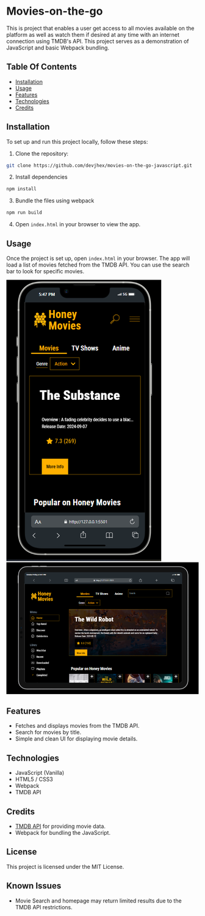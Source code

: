 # Movies-on-the-go
This is project that enables a user get access to all movies available on the platform as well as watch them if desired at any time with an internet connection using TMDB's API. This project serves as a demonstration of JavaScript and basic Webpack bundling.

## Table Of Contents
- [Installation](#installation)
- [Usage](#usage)
- [Features](#features)
- [Technologies](#technologies)
- [Credits](#credits)

## Installation
To set up and run this project locally, follow these steps:
1. Clone the repository:
```bash
git clone https://github.com/devjhex/movies-on-the-go-javascript.git
```
2. Install dependencies
```bash
npm install
```
3. Bundle the files using webpack
```bash
npm run build
```
4. Open ```index.html``` in your browser to view the app.

## Usage
Once the project is set up, open ```index.html``` in your browser. The app will load a list of movies fetched from the TMDB API. You can use the search bar to look for specific movies.

![Movie App Demo](./screenshots/mobile.png)
![Movie App Demo](./screenshots/tablet.png)

## Features
- Fetches and displays movies from the TMDB API.
- Search for movies by title.
- Simple and clean UI for displaying movie details.

## Technologies
- JavaScript (Vanilla)
- HTML5 / CSS3
- Webpack
- TMDB API

## Credits
- [TMDB API](https://www.themoviedb.org/documentation/api) for providing movie data.
- Webpack for bundling the JavaScript.

## License
This project is licensed under the MIT License.

## Known Issues
- Movie Search and homepage may return limited results due to the TMDB API restrictions.
